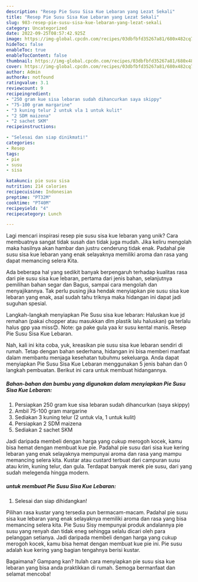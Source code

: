 ```yaml
---
description: "Resep Pie Susu Sisa Kue Lebaran yang Lezat Sekali"
title: "Resep Pie Susu Sisa Kue Lebaran yang Lezat Sekali"
slug: 983-resep-pie-susu-sisa-kue-lebaran-yang-lezat-sekali
category: Uncategorized
date: 2022-09-25T08:57:42.925Z
image: https://img-global.cpcdn.com/recipes/03dbfbfd35267a81/680x482cq70/pie-susu-sisa-kue-lebaran-foto-resep-utama.jpg
hideToc: false
enableToc: true
enableTocContent: false
thumbnail: https://img-global.cpcdn.com/recipes/03dbfbfd35267a81/680x482cq70/pie-susu-sisa-kue-lebaran-foto-resep-utama.jpg
cover: https://img-global.cpcdn.com/recipes/03dbfbfd35267a81/680x482cq70/pie-susu-sisa-kue-lebaran-foto-resep-utama.jpg
author: Admin
authorAv: notfound
ratingvalue: 3.1
reviewcount: 9
recipeingredient:
- "250 gram kue sisa lebaran sudah dihancurkan saya skippy"
- "75-100 gram margarine"
- "3 kuning telur 2 untuk vla 1 untuk kulit"
- "2 SDM maizena"
- "2 sachet SKM"
recipeinstructions:

- "Selesai dan siap dinikmati!"
categories:
- Resep
tags:
- pie
- susu
- sisa

katakunci: pie susu sisa 
nutrition: 214 calories
recipecuisine: Indonesian
preptime: "PT32M"
cooktime: "PT40M"
recipeyield: "4"
recipecategory: Lunch

---
```





Lagi mencari inspirasi resep pie susu sisa kue lebaran yang unik? Cara membuatnya sangat tidak susah dan tidak juga mudah. Jika keliru mengolah maka hasilnya akan hambar dan justru cenderung tidak enak. Padahal pie susu sisa kue lebaran yang enak selayaknya memiliki aroma dan rasa yang dapat memancing selera Kita.





Ada beberapa hal yang sedikit banyak berpengaruh terhadap kualitas rasa dari pie susu sisa kue lebaran, pertama dari jenis bahan, selanjutnya pemilihan bahan segar dan Bagus, sampai cara mengolah dan menyajikannya. Tak perlu pusing jika hendak menyiapkan pie susu sisa kue lebaran yang enak,      asal sudah tahu triknya maka hidangan ini dapat jadi suguhan spesial.














Langkah-langkah menyiapkan Pie Susu sisa kue lebaran: Haluskan kue jd remahan (pakai chopper atau masukkan dlm plastik lalu haluskan) ga terlalu halus gpp yaa miss😊. Note: ga pake gula yaa kr susu kental manis. Resep Pie Susu Sisa Kue Lebaran.






Nah, kali ini kita coba, yuk, kreasikan pie susu sisa kue lebaran sendiri di rumah. Tetap dengan bahan sederhana, hidangan ini bisa memberi manfaat dalam membantu menjaga kesehatan tubuhmu sekeluarga. Anda dapat menyiapkan Pie Susu Sisa Kue Lebaran menggunakan 5 jenis bahan dan 0 langkah pembuatan. Berikut ini cara untuk membuat hidangannya.

<!--inarticleads1-->

##### Bahan-bahan dan bumbu yang digunakan dalam menyiapkan Pie Susu Sisa Kue Lebaran:

1. Persiapkan 250 gram kue sisa lebaran sudah dihancurkan (saya skippy)
1. Ambil 75-100 gram margarine
1. Sediakan 3 kuning telur (2 untuk vla, 1 untuk kulit)
1. Persiapkan 2 SDM maizena
1. Sediakan 2 sachet SKM


Jadi daripada membeli dengan harga yang cukup merogoh kocek, kamu bisa hemat dengan membuat kue pie. Padahal pie susu dari sisa kue kering lebaran yang enak selayaknya mempunyai aroma dan rasa yang mampu memancing selera kita. Kustar atau custard terbuat dari campuran susu atau krim, kuning telur, dan gula. Terdapat banyak merek pie susu, dari yang sudah melegenda hingga modern. 

<!--inarticleads2-->

#####  untuk membuat Pie Susu Sisa Kue Lebaran:


1. Selesai dan siap dihidangkan!

Pilihan rasa kustar yang tersedia pun bermacam-macam. Padahal pie susu sisa kue lebaran yang enak selayaknya memiliki aroma dan rasa yang bisa memancing selera kita. Pie Susu Sisy mempunyai produk andalannya pie susu yang renyah dan tidak eneg sehingga selalu dicari oleh para pelanggan setianya. Jadi daripada membeli dengan harga yang cukup merogoh kocek, kamu bisa hemat dengan membuat kue pie ini. Pie susu adalah kue kering yang bagian tengahnya berisi kustar. 

Bagaimana? Gampang kan? Itulah cara menyiapkan pie susu sisa kue lebaran yang bisa anda praktikkan di rumah. Semoga bermanfaat dan selamat mencoba!
